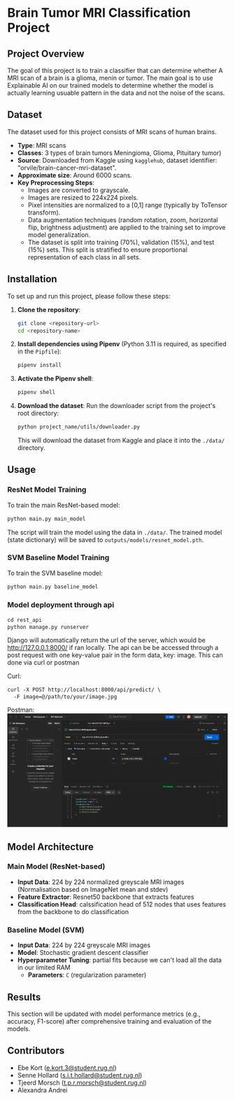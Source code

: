 # Brain Tumor MRI Classification Project

## Project Overview

The goal of this project is to train a classifier that can determine whether A MRI scan of a brain is a glioma, menin or tumor. The main goal is to use Explainable AI on our trained models to determine whether the model is actually learning usuable pattern in the data and not the noise of the scans.

## Dataset

The dataset used for this project consists of MRI scans of human brains.

*   **Type**: MRI scans
*   **Classes**: 3 types of brain tumors Meningioma, Glioma, Pituitary tumor)
*   **Source**: Downloaded from Kaggle using `kagglehub`, dataset identifier: "orvile/brain-cancer-mri-dataset".
*   **Approximate size**: Around 6000 scans.
*   **Key Preprocessing Steps**:
    *   Images are converted to grayscale.
    *   Images are resized to 224x224 pixels.
    *   Pixel intensities are normalized to a [0,1] range (typically by ToTensor transform).
    *   Data augmentation techniques (random rotation, zoom, horizontal flip, brightness adjustment) are applied to the training set to improve model generalization.
    *   The dataset is split into training (70%), validation (15%), and test (15%) sets. This split is stratified to ensure proportional representation of each class in all sets.

## Installation

To set up and run this project, please follow these steps:

1.  **Clone the repository**:
    ```bash
    git clone <repository-url>
    cd <repository-name>
    ```

2.  **Install dependencies using Pipenv** (Python 3.11 is required, as specified in the `Pipfile`):
    ```bash
    pipenv install
    ```

3.  **Activate the Pipenv shell**:
    ```bash
    pipenv shell
    ```

4.  **Download the dataset**:
    Run the downloader script from the project's root directory:
    ```bash
    python project_name/utils/downloader.py
    ```
    This will download the dataset from Kaggle and place it into the `./data/` directory.

## Usage

### ResNet Model Training

To train the main ResNet-based model:

```bash
python main.py main_model
```

The script will train the model using the data in `./data/`. The trained model (state dictionary) will be saved to `outputs/models/resnet_model.pth`.

### SVM Baseline Model Training

To train the SVM baseline model:

```bash
python main.py baseline_model
```

### Model deployment through api
```
cd rest_api
python manage.py runserver
```

Django will automatically return the url of the server, which would be http://127.0.0.1:8000/ if ran locally. The api can be be accessed through a post request with one key-value pair in the form data, key: image. This can done via curl or postman

Curl:
```
curl -X POST http://localhost:8000/api/predict/ \
  -F image=@/path/to/your/image.jpg
```

Postman:
![Picture showing how to use API through postman](screen.png)


## Model Architecture

### Main Model (ResNet-based)

*   **Input Data**: 224 by 224 normalized greyscale MRI images (Normalisation based on ImageNet mean and stdev)
*   **Feature Extractor**: Resnet50 backbone that extracts features
*   **Classification Head**: calssification head of 512 nodes that uses features from the backbone to do classification
### Baseline Model (SVM)

*   **Input Data**: 224 by 224 greyscale MRI images
*   **Model**: Stochastic gradient descent classifier
*   **Hyperparameter Tuning**: partial fits because we can't load all the data in our limited RAM
    *   **Parameters**: `C` (regularization parameter) 


## Results

This section will be updated with model performance metrics (e.g., accuracy, F1-score) after comprehensive training and evaluation of the models.

## Contributors

*   Ebe Kort (e.kort.3@student.rug.nl)
*   Senne Hollard (s.i.t.hollard@student.rug.nl)
*   Tjeerd Morsch (t.p.r.morsch@student.rug.nl)
*   Alexandra Andrei
